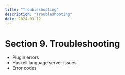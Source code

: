 ```yaml
---
title: "Troubleshooting"
description: "Troubleshooting"
date: 2024-03-12
---
```


# Section 9. Troubleshooting

- Plugin errors
- Haskell language server issues
- Error codes

